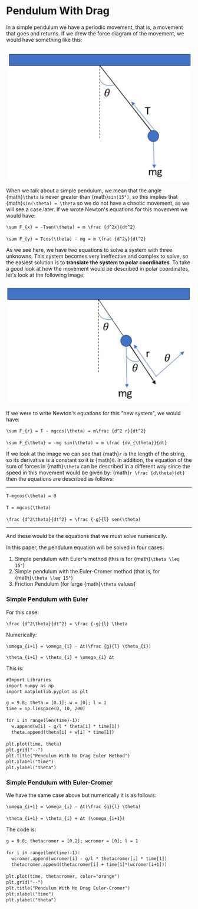 

# **Pendulum With Drag**

In a simple pendulum we have a periodic movement, that is, a movement that goes and returns. If we drew the force diagram of the movement, we would have something like this:

![](pendulum1.jpg)

When we talk about a simple pendulum, we mean that the angle {math}`\theta` is never greater than {math}`sin(15°)`, so this implies that {math}`sin(\theta) ≈ \theta` so we do not have a chaotic movement, as we will see a case later. If we wrote Newton's equations for this movement we would have:

```{math}
\sum F_{x} = -Tsen(\theta) = m \frac {d^2x}{dt^2}

\sum F_{y} = Tcos(\theta) - mg = m \frac {d^2y}{dt^2}
```

As we see here, we have two equations to solve a system with three unknowns. This system becomes very ineffective and complex to solve, so the easiest solution is to **translate the system to polar coordinates**. To take a good look at how the movement would be described in polar coordinates, let's look at the following image:

![](pendulum2.jpg)

If we were to write Newton's equations for this "new system", we would have:

```{math}
\sum F_{r} = T - mgcos(\theta) = m\frac {d^2 r}{dt^2}

\sum F_{\theta} = -mg sin(\theta) = m \frac {dv_{\theta}}{dt}
```

If we look at the image we can see that {math}`r` is the length of the string, so its derivative is a constant so it is {math}`0`. In addition, the equation of the sum of forces in {math}`\theta` can be described in a different way since the speed in this movement would be given by: {math}`r \frac {d\theta}{dt}`
then the equations are described as follows:

---
```{math}
T-mgcos(\theta) = 0

T = mgcos(\theta)

\frac {d^2\theta}{dt^2} = \frac {-g}{l} sen(\theta)
```
---

And these would be the equations that we must solve numerically.

In this paper, the pendulum equation will be solved in four cases:

1. Simple pendulum with Euler's method (this is  for {math}`\theta \leq 15°`)
2. Simple pendulum with the Euler-Cromer method (that is, for {math}`\theta \leq 15°`)
3. Friction Pendulum (for large {math}`\theta` values)


### **Simple Pendulum with Euler**

For this case:

```{math}
\frac {d^2\theta}{dt^2} = \frac {-g}{l} \theta
```

Numerically:

```{math}
\omega_{i+1} = \omega_{i} - Δt(\frac {g}{l} \theta_{i})
```

```{theta}
\theta_{i+1} = \theta_{i} + \omega_{i} Δt 
```

This is:

```
#Import Libraries
import numpy as np
import matplotlib.pyplot as plt
```

```
g = 9.8; theta = [0.1]; w = [0]; l = 1
time = np.linspace(0, 10, 200)

for i in range(len(time)-1):
  w.append(w[i] - g/l * theta[i] * time[1])
  theta.append(theta[i] + w[i] * time[1])

plt.plot(time, theta)
plt.grid("--")
plt.title("Pendulum With No Drag Euler Method")
plt.xlabel("time")
plt.ylabel("theta")
```

### **Simple Pendulum with Euler-Cromer**

We have the same case above but numerically it is as follows:

```{math}
\omega_{i+1} = \omega_{i} - Δt(\frac {g}{l} \theta)

\theta_{i+1} = \theta_{i} + Δt (\omega_{i+1})
```
The code is:

```
g = 9.8; thetacromer = [0.2]; wcromer = [0]; l = 1

for i in range(len(time)-1):
  wcromer.append(wcromer[i] - g/l * thetacromer[i] * time[1])
  thetacromer.append(thetacromer[i] + time[1]*(wcromer[i+1]))

plt.plot(time, thetacromer, color="orange")
plt.grid("--")
plt.title("Pendulum With No Drag Euler-Cromer")
plt.xlabel("time")
plt.ylabel("theta")
```





